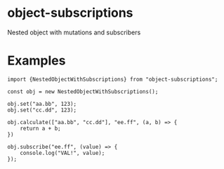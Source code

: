 # object-subscriptions
Nested object with mutations and subscribers

# Examples

    import {NestedObjectWithSubscriptions} from "object-subscriptions";
    
    const obj = new NestedObjectWithSubscriptions();
    
    obj.set("aa.bb", 123);
    obj.set("cc.dd", 123);
    
    obj.calculate(["aa.bb", "cc.dd"], "ee.ff", (a, b) => {
        return a + b;
    })
    
    obj.subscribe("ee.ff", (value) => {
        console.log("VAL!", value);
    });